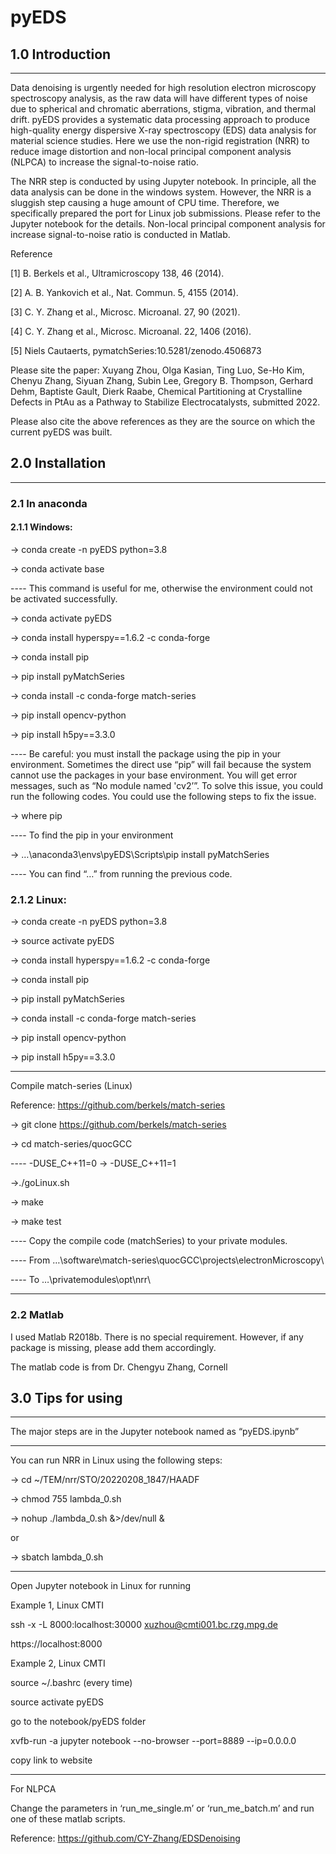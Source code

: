 # pyEDS

## 1.0 Introduction
__________________________________________________________________________________________________________________________________________________________________

Data denoising is urgently needed for high resolution electron microscopy spectroscopy analysis, as the raw data will have different types of noise due to spherical and chromatic aberrations, stigma, vibration, and thermal drift. pyEDS provides a systematic data processing approach to produce high-quality energy dispersive X-ray spectroscopy (EDS) data analysis for material science studies. Here we use the non-rigid registration (NRR) to reduce image distortion and non-local principal component analysis (NLPCA) to increase the signal-to-noise ratio.

The NRR step is conducted by using Jupyter notebook. In principle, all the data analysis can be done in the windows system. However, the NRR is a sluggish step causing a huge amount of CPU time. Therefore, we specifically prepared the port for Linux job submissions. Please refer to the Jupyter notebook for the details. 
Non-local principal component analysis for increase signal-to-noise ratio is conducted in Matlab.  

Reference

[1] B. Berkels et al., Ultramicroscopy 138, 46 (2014).

[2] A. B. Yankovich et al., Nat. Commun. 5, 4155 (2014).

[3] C. Y. Zhang et al., Microsc. Microanal. 27, 90 (2021).

[4] C. Y. Zhang et al., Microsc. Microanal. 22, 1406 (2016).

[5] Niels Cautaerts, pymatchSeries:10.5281/zenodo.4506873

Please site the paper: Xuyang Zhou, Olga Kasian, Ting Luo, Se-Ho Kim, Chenyu Zhang, Siyuan Zhang, Subin Lee, Gregory B. Thompson, Gerhard Dehm, Baptiste Gault, Dierk Raabe, Chemical Partitioning at Crystalline Defects in PtAu as a Pathway to Stabilize Electrocatalysts, submitted 2022.

Please also cite the above references as they are the source on which the current pyEDS was built.

## 2.0 Installation

__________________________________________________________________________________________________________________________________________________________________

### 2.1 In anaconda

#### 2.1.1 Windows:

-> conda create -n pyEDS python=3.8

-> conda activate base

---- This command is useful for me, otherwise the environment could not be activated successfully. 

-> conda activate pyEDS

-> conda install hyperspy==1.6.2 -c conda-forge

-> conda install pip

-> pip install pyMatchSeries

-> conda install -c conda-forge match-series

-> pip install opencv-python

-> pip install h5py==3.3.0

---- Be careful: you must install the package using the pip in your environment. Sometimes the direct use “pip” will fail because the system cannot use the packages in your base environment. You will get error messages, such as “No module named 'cv2’”.  To solve this issue, you could run the following codes. You could use the following steps to fix the issue.

-> where pip

---- To find the pip in your environment

-> …\anaconda3\envs\pyEDS\Scripts\pip install pyMatchSeries

---- You can find “…” from running the previous code.  

### 2.1.2 Linux:

-> conda create -n pyEDS python=3.8

-> source activate pyEDS

-> conda install hyperspy==1.6.2 -c conda-forge

-> conda install pip

-> pip install pyMatchSeries

-> conda install -c conda-forge match-series

-> pip install opencv-python

-> pip install h5py==3.3.0

__________________________________________________________________________________

Compile match-series (Linux)

Reference: https://github.com/berkels/match-series

-> git clone https://github.com/berkels/match-series

-> cd match-series/quocGCC

---- -DUSE_C++11=0 -> -DUSE_C++11=1

->./goLinux.sh

-> make

-> make test

---- Copy the compile code (matchSeries) to your private modules.

---- From …\software\match-series\quocGCC\projects\electronMicroscopy\

---- To …\privatemodules\opt\nrr\

__________________________________________________________________________________

### 2.2 Matlab

I used Matlab R2018b. There is no special requirement. However, if any package is missing, please add them accordingly. 

The matlab code is from Dr. Chengyu Zhang, Cornell 



## 3.0 Tips for using
____________________________________________________________________________________________________________________________________________________________________
The major steps are in the Jupyter notebook named as “pyEDS.ipynb”
__________________________________________________________________________________
You can run NRR in Linux using the following steps:

-> cd ~/TEM/nrr/STO/20220208_1847/HAADF

-> chmod 755 lambda_0.sh

-> nohup ./lambda_0.sh &>/dev/null &

or

-> sbatch lambda_0.sh
__________________________________________________________________________________

Open Jupyter notebook in Linux for running

Example 1, Linux CMTI

ssh -x -L 8000:localhost:30000 xuzhou@cmti001.bc.rzg.mpg.de

https://localhost:8000


Example 2, Linux CMTI

source ~/.bashrc (every time)

source activate pyEDS

go to the notebook/pyEDS folder

xvfb-run -a jupyter notebook --no-browser --port=8889 --ip=0.0.0.0

copy link to website

__________________________________________________________________________________

For NLPCA

Change the parameters in ‘run_me_single.m’ or ‘run_me_batch.m’ and run one of these matlab scripts. 

Reference: https://github.com/CY-Zhang/EDSDenoising




